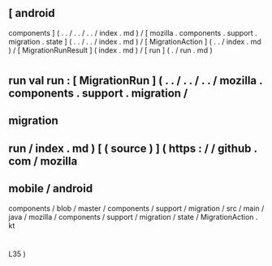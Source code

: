 [
android
-
components
]
(
.
.
/
.
.
/
.
.
/
index
.
md
)
/
[
mozilla
.
components
.
support
.
migration
.
state
]
(
.
.
/
.
.
/
index
.
md
)
/
[
MigrationAction
]
(
.
.
/
index
.
md
)
/
[
MigrationRunResult
]
(
index
.
md
)
/
[
run
]
(
.
/
run
.
md
)
#
run
val
run
:
[
MigrationRun
]
(
.
.
/
.
.
/
.
.
/
mozilla
.
components
.
support
.
migration
/
-
migration
-
run
/
index
.
md
)
[
(
source
)
]
(
https
:
/
/
github
.
com
/
mozilla
-
mobile
/
android
-
components
/
blob
/
master
/
components
/
support
/
migration
/
src
/
main
/
java
/
mozilla
/
components
/
support
/
migration
/
state
/
MigrationAction
.
kt
#
L35
)
